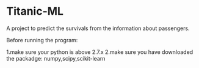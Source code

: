 Titanic-ML
==========

A project to predict the survivals from the information about passengers.

Before running the program:

1.make sure your python is above 2.7.x
2.make sure you have downloaded the packadge: numpy,scipy,scikit-learn
